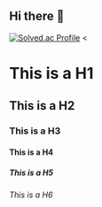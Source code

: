## Hi there 👋
[![Solved.ac Profile](http://mazassumnida.wtf/api/v2/generate_badge?boj=skwo27)](https://solved.ac/skwo27/)
<

# This is a H1
## This is a H2
### This is a H3
#### This is a H4
##### This is a H5
###### This is a H6

<!--
**skwo27/skwo27** is a ✨ _special_ ✨ repository because its `README.md` (this file) appears on your GitHub profile.

Here are some ideas to get you started:

- 🔭 I’m currently working on ...
- 🌱 I’m currently learning ...
- 👯 I’m looking to collaborate on ...
- 🤔 I’m looking for help with ...
- 💬 Ask me about ...
- 📫 How to reach me: ...
- 😄 Pronouns: ...

- ⚡ Fun fact: ...
-->
